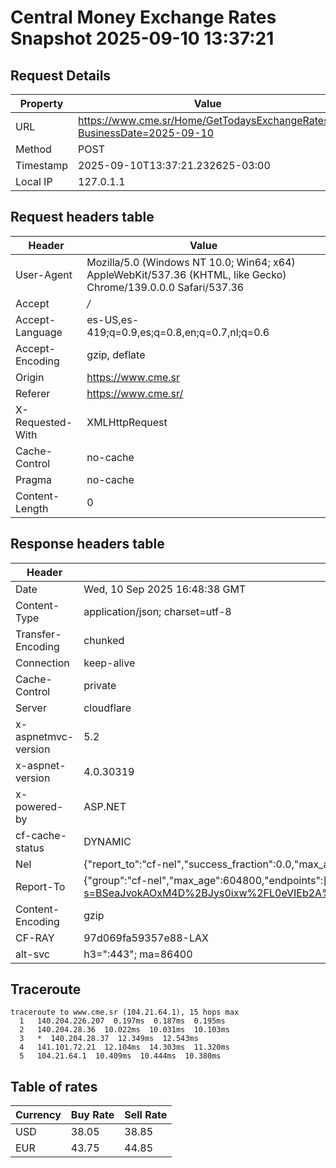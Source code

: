 # Central Money Exchange Rates Snapshot 2025-09-10 13:37:21
## Request Details

| Property | Value |
|----------|-------|
| URL | https://www.cme.sr/Home/GetTodaysExchangeRates/?BusinessDate=2025-09-10 |
| Method | POST |
| Timestamp | 2025-09-10T13:37:21.232625-03:00 |
| Local IP | 127.0.1.1 |
    
## Request headers table

| Header | Value |
|--------|-------|
| User-Agent | Mozilla/5.0 (Windows NT 10.0; Win64; x64) AppleWebKit/537.36 (KHTML, like Gecko) Chrome/139.0.0.0 Safari/537.36 |
| Accept | */* |
| Accept-Language | es-US,es-419;q=0.9,es;q=0.8,en;q=0.7,nl;q=0.6 |
| Accept-Encoding | gzip, deflate |
| Origin | https://www.cme.sr |
| Referer | https://www.cme.sr/ |
| X-Requested-With | XMLHttpRequest |
| Cache-Control | no-cache |
| Pragma | no-cache |
| Content-Length | 0 |

    
## Response headers table
| Header | Value |
|--------|-------|
| Date | Wed, 10 Sep 2025 16:48:38 GMT |
| Content-Type | application/json; charset=utf-8 |
| Transfer-Encoding | chunked |
| Connection | keep-alive |
| Cache-Control | private |
| Server | cloudflare |
| x-aspnetmvc-version | 5.2 |
| x-aspnet-version | 4.0.30319 |
| x-powered-by | ASP.NET |
| cf-cache-status | DYNAMIC |
| Nel | {"report_to":"cf-nel","success_fraction":0.0,"max_age":604800} |
| Report-To | {"group":"cf-nel","max_age":604800,"endpoints":[{"url":"https://a.nel.cloudflare.com/report/v4?s=BSeaJvokAOxM4D%2BJys0ixw%2FL0eVIEb2A%2FdPkKjsph%2B%2FvDQIkO2ajZpsA19XQJD1YIUL2Huaks3QQA6WMnETwIodbI%2BSQP%2BkAzGU%3D"}]} |
| Content-Encoding | gzip |
| CF-RAY | 97d069fa59357e88-LAX |
| alt-svc | h3=":443"; ma=86400 |

## Traceroute 

```
traceroute to www.cme.sr (104.21.64.1), 15 hops max
  1   140.204.226.207  0.197ms  0.187ms  0.195ms 
  2   140.204.28.36  10.022ms  10.031ms  10.103ms 
  3   *  140.204.28.37  12.349ms  12.543ms 
  4   141.101.72.21  12.104ms  14.303ms  11.320ms 
  5   104.21.64.1  10.409ms  10.444ms  10.380ms 

```


## Table of rates

| Currency | Buy Rate | Sell Rate |
|----------|----------|-----------|
| USD | 38.05 | 38.85 |
| EUR | 43.75 | 44.85 |
